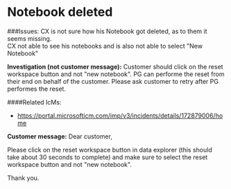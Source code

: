 <properties
	  pageTitle="Notebook deleted"
	  description="Notebook deleted"
      service="Microsoft.DocumentDB"
      resource="databaseAccounts"
	  authors="anferrei"
	  ms.author="anferrei"
	  displayOrder=""
	  selfHelpType="TSG_Content"
	  supportTopicIds=""
	  resourceTags=""
	  productPesIds=""
	  cloudEnvironments="public, fairfax, usnat, ussec"
	  articleId="6794bc5e-4614-4833-a3d9-996f3e3c620c"
	  ownershipId="AzureData_AzureCosmosDB"
/>

# Notebook deleted

<!--issueDescription-->

###Issues:
CX is not sure how his Notebook got deleted, as to them it seems missing.  
CX not able to see his notebooks and is also not able to select "New Notebook"

**Investigation (not customer message):**
Customer should click on the reset workspace button and not "new notebook". PG can performe the reset from their end on behalf of the customer. Please ask customer to retry after PG performes the reset.

####Related IcMs:
- https://portal.microsofticm.com/imp/v3/incidents/details/172879006/home

**Customer message:**
Dear customer,

Please click on the reset workspace button in data explorer (this should take about 30 seconds to complete) and make sure to select the reset workspace button and not "new notebook".

Thank you.

<!--/issueDescription-->

